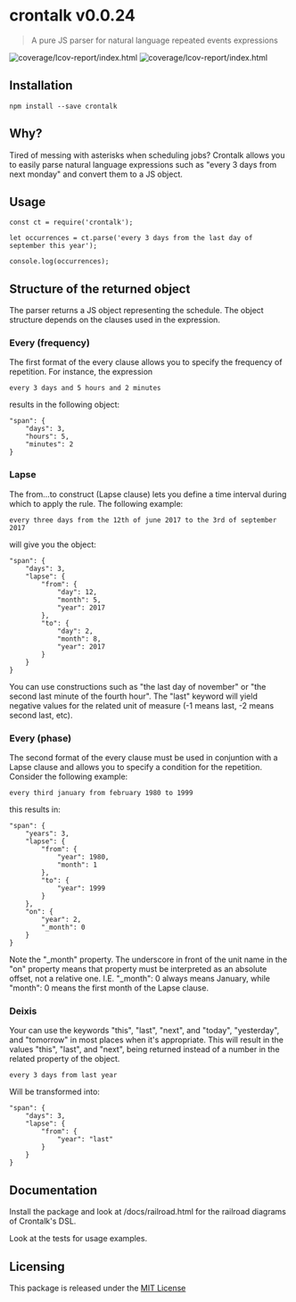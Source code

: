 # crontalk v0.0.24
> A pure JS parser for natural language repeated events expressions

![coverage/lcov-report/index.html](https://img.shields.io/badge/tests-passing-green.svg)
![coverage/lcov-report/index.html](https://img.shields.io/badge/coverage-68.32-green.svg)


## Installation

	npm install --save crontalk



## Why?

Tired of messing with asterisks when scheduling jobs? Crontalk allows you to easily parse natural language expressions such as "every 3 days from next monday" and convert them to a JS object.


## Usage

	const ct = require('crontalk');

	let occurrences = ct.parse('every 3 days from the last day of september this year');

	console.log(occurrences);


## Structure of the returned object

The parser returns a JS object representing the schedule. The object structure depends on the clauses used in the expression.


### Every (frequency)

The first format of the every clause allows you to specify the frequency of repetition. For instance, the expression

	every 3 days and 5 hours and 2 minutes

results in the following object:

	"span": {
		"days": 3,
		"hours": 5,
		"minutes": 2
	}


### Lapse

The from...to construct (Lapse clause) lets you define a time interval during which to apply the rule. The following example:

	every three days from the 12th of june 2017 to the 3rd of september 2017

will give you the object:

	"span": {
		"days": 3,
		"lapse": {
			"from": {
				"day": 12,
				"month": 5,
				"year": 2017
			},
			"to": {
				"day": 2,
				"month": 8,
				"year": 2017
			}
		}
	}

You can use constructions such as "the last day of november" or "the second last minute of the fourth hour". The "last" keyword will yield negative values for the related unit of measure (-1 means last, -2 means second last, etc).


### Every (phase)

The second format of the every clause must be used in conjuntion with a Lapse clause and allows you to specify a condition for the repetition. Consider the following example:

	every third january from february 1980 to 1999

this results in:

	"span": {
		"years": 3,
		"lapse": {
			"from": {
				"year": 1980,
				"month": 1
			},
			"to": {
				"year": 1999
			}
		},
		"on": {
			"year": 2,
			"_month": 0
		}
	}

Note the "_month" property. The underscore in front of the unit name in the "on" property means that property must be interpreted as an absolute offset, not a relative one. I.E. "_month": 0 always means January, while "month": 0 means the first month of the Lapse clause.

### Deixis

Your can use the keywords "this", "last", "next", and "today", "yesterday", and "tomorrow" in most places when it's appropriate. This will result in the values "this", "last", and "next", being returned instead of a number in the related property of the object.

	every 3 days from last year

Will be transformed into:

	"span": {
		"days": 3,
		"lapse": {
			"from": {
				"year": "last" 
			}
		}
	}




## Documentation

Install the package and look at /docs/railroad.html for the railroad diagrams of Crontalk's DSL.

Look at the tests for usage examples.



## Licensing

This package is released under the [MIT License](https://opensource.org/licenses/MIT)

